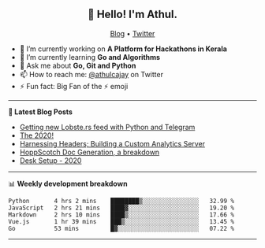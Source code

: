 <h2 align="center">👋 Hello! I'm Athul.</h2>
<p align="center">
  <a href="https://blog.athulcyriac.xyz">Blog</a> •
  <a href="https://twitter.com/athulcajay">Twitter</a>
</p>


- 🔭 I’m currently working on **A Platform for Hackathons in Kerala**
- 🌱 I’m currently learning **Go and Algorithms**
- 💬 Ask me about **Go, Git and Python**
- 📫 How to reach me: [@athulcajay](https://twitter.com/athulcajay) on Twitter
- ⚡ Fun fact: Big Fan of the :zap: emoji

-------

**📝 Latest Blog Posts**

<!-- BLOG-POST-LIST:START -->
- [Getting new Lobste.rs feed with Python and Telegram](https://blog.athulcyriac.xyz/lobsters_feed/)
- [The 2020!](https://blog.athulcyriac.xyz/2020/)
- [Harnessing Headers; Building a Custom Analytics Server](https://blog.athulcyriac.xyz/analytics_from_scratch/)
- [HoppScotch Doc Generation, a breakdown](https://blog.athulcyriac.xyz/hopp-gen/)
- [Desk Setup - 2020](https://blog.athulcyriac.xyz/desk-2020/)
<!-- BLOG-POST-LIST:END -->

-------

📊 **Weekly development breakdown**
<!--START_SECTION:waka-->
```text
Python       4 hrs 2 mins    ████████▒░░░░░░░░░░░░░░░░   32.99 % 
JavaScript   2 hrs 21 mins   ████▓░░░░░░░░░░░░░░░░░░░░   19.20 % 
Markdown     2 hrs 10 mins   ████▒░░░░░░░░░░░░░░░░░░░░   17.66 % 
Vue.js       1 hr 39 mins    ███▒░░░░░░░░░░░░░░░░░░░░░   13.45 % 
Go           53 mins         █▓░░░░░░░░░░░░░░░░░░░░░░░   07.22 % 
```
<!--END_SECTION:waka-->

-------
